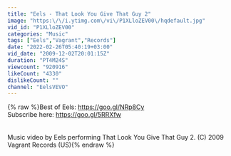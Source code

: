```yaml
---
title: "Eels - That Look You Give That Guy 2"
image: "https:\/\/i.ytimg.com\/vi\/P1XLloZEV00\/hqdefault.jpg"
vid_id: "P1XLloZEV00"
categories: "Music"
tags: ["Eels","Vagrant","Records"]
date: "2022-02-26T05:40:19+03:00"
vid_date: "2009-12-02T20:01:15Z"
duration: "PT4M24S"
viewcount: "920916"
likeCount: "4330"
dislikeCount: ""
channel: "EelsVEVO"
---
```

{% raw %}Best of Eels: <a rel="nofollow" target="blank" href="https://goo.gl/NRp8Cy">https://goo.gl/NRp8Cy</a><br />Subscribe here: <a rel="nofollow" target="blank" href="https://goo.gl/5RRXfw">https://goo.gl/5RRXfw</a><br /><br /><br />Music video by Eels performing That Look You Give That Guy 2. (C) 2009 Vagrant Records (US){% endraw %}
